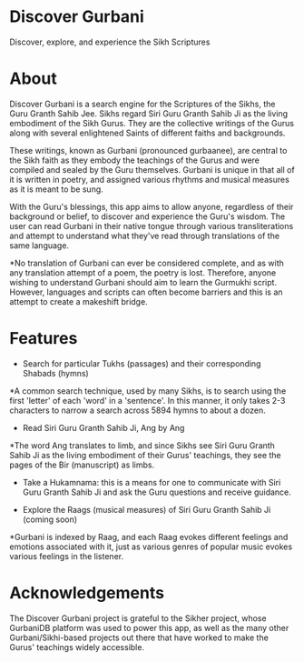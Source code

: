 # Discover Gurbani

Discover, explore, and experience the Sikh Scriptures


About
=====

Discover Gurbani is a search engine for the Scriptures of the Sikhs, the Guru Granth Sahib Jee. Sikhs regard Siri Guru Granth Sahib Ji as the living embodiment of the Sikh Gurus. They are the collective writings of the Gurus along with several enlightened Saints of different faiths and backgrounds.

These writings, known as Gurbani (pronounced gurbaanee), are central to the Sikh faith as they embody the teachings of the Gurus and were compiled and sealed by the Guru themselves. Gurbani is unique in that all of it is written in poetry, and assigned various rhythms and musical measures as it is meant to be sung.

With the Guru's blessings, this app aims to allow anyone, regardless of their background or belief, to discover and experience the Guru's wisdom. The user can read Gurbani in their native tongue through various transliterations and attempt to understand what they've read through translations of the same language.

*No translation of Gurbani can ever be considered complete, and as with any translation attempt of a poem, the poetry is lost. Therefore, anyone wishing to understand Gurbani should aim to learn the Gurmukhi script. However, languages and scripts can often become barriers and this is an attempt to create a makeshift bridge.



Features
========

- Search for particular Tukhs (passages) and their corresponding Shabads (hymns)

*A common search technique, used by many Sikhs, is to search using the first 'letter' of each 'word' in a 'sentence'. In this manner, it only takes 2-3 characters to narrow a search across 5894 hymns to about a dozen.

- Read Siri Guru Granth Sahib Ji, Ang by Ang

*The word Ang translates to limb, and since Sikhs see Siri Guru Granth Sahib Ji as the living embodiment of their Gurus' teachings, they see the pages of the Bir (manuscript) as limbs.

- Take a Hukamnama: this is a means for one to communicate with Siri Guru Granth Sahib Ji and ask the Guru questions and receive guidance.

- Explore the Raags (musical measures) of Siri Guru Granth Sahib Ji (coming soon)

*Gurbani is indexed by Raag, and each Raag evokes different feelings and emotions associated with it, just as various genres of popular music evokes various feelings in the listener.



Acknowledgements
================

The Discover Gurbani project is grateful to the Sikher project, whose GurbaniDB platform was used to power this app, as well as the many other Gurbani/Sikhi-based projects out there that have worked to make the Gurus' teachings widely accessible.
